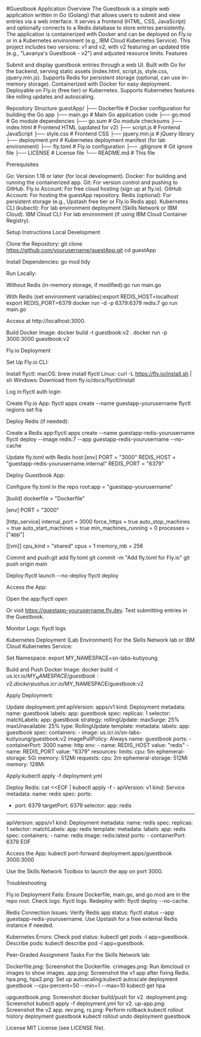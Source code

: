 #Guestbook Application
Overview
The Guestbook is a simple web application written in Go (Golang) that allows users to submit and view entries via a web interface. It serves a frontend (HTML, CSS, JavaScript) and optionally connects to a Redis database to store entries persistently. The application is containerized with Docker and can be deployed on Fly.io or in a Kubernetes environment (e.g., IBM Cloud Kubernetes Service). This project includes two versions: v1 and v2, with v2 featuring an updated title (e.g., "Lavanya's Guestbook - v2") and adjusted resource limits.
Features

Submit and display guestbook entries through a web UI.
Built with Go for the backend, serving static assets (index.html, script.js, style.css, jquery.min.js).
Supports Redis for persistent storage (optional, can use in-memory storage).
Containerized with Docker for easy deployment.
Deployable on Fly.io (free tier) or Kubernetes.
Supports Kubernetes features like rolling updates and autoscaling.

Repository Structure
guestApp/
├── Dockerfile        # Docker configuration for building the Go app
├── main.go           # Main Go application code
├── go.mod            # Go module dependencies
├── go.sum            # Go module checksums
├── index.html        # Frontend HTML (updated for v2)
├── script.js         # Frontend JavaScript
├── style.css         # Frontend CSS
├── jquery.min.js     # jQuery library
├── deployment.yml    # Kubernetes deployment manifest (for lab environment)
├── fly.toml          # Fly.io configuration
├── .gitignore        # Git ignore file
├── LICENSE           # License file
└── README.md         # This file

Prerequisites

Go: Version 1.18 or later (for local development).
Docker: For building and running the containerized app.
Git: For version control and pushing to GitHub.
Fly.io Account: For free cloud hosting (sign up at fly.io).
GitHub Account: For hosting the guestApp repository.
Redis (optional): For persistent storage (e.g., Upstash free tier or Fly.io Redis app).
Kubernetes CLI (kubectl): For lab environment deployment (Skills Network or IBM Cloud).
IBM Cloud CLI: For lab environment (if using IBM Cloud Container Registry).

Setup Instructions
Local Development

Clone the Repository:
git clone https://github.com/yourusername/guestApp.git
cd guestApp


Install Dependencies:
go mod tidy


Run Locally:

Without Redis (in-memory storage, if modified):go run main.go


With Redis (set environment variables):export REDIS_HOST=localhost
export REDIS_PORT=6379
docker run -d -p 6379:6379 redis:7
go run main.go


Access at http://localhost:3000.


Build Docker Image:
docker build -t guestbook:v2 .
docker run -p 3000:3000 guestbook:v2



Fly.io Deployment

Set Up Fly.io CLI:

Install flyctl:
macOS: brew install flyctl
Linux: curl -L https://fly.io/install.sh | sh
Windows: Download from fly.io/docs/flyctl/install


Log in:flyctl auth login




Create Fly.io App:
flyctl apps create --name guestapp-yourusername
flyctl regions set fra


Deploy Redis (if needed):

Create a Redis app:flyctl apps create --name guestapp-redis-yourusername
flyctl deploy --image redis:7 --app guestapp-redis-yourusername --no-cache


Update fly.toml with Redis host:[env]
  PORT = "3000"
  REDIS_HOST = "guestapp-redis-yourusername.internal"
  REDIS_PORT = "6379"




Deploy Guestbook App:

Configure fly.toml in the repo root:app = "guestapp-yourusername"

[build]
  dockerfile = "Dockerfile"

[env]
  PORT = "3000"

[http_service]
  internal_port = 3000
  force_https = true
  auto_stop_machines = true
  auto_start_machines = true
  min_machines_running = 0
  processes = ["app"]

[[vm]]
  cpu_kind = "shared"
  cpus = 1
  memory_mb = 256


Commit and push:git add fly.toml
git commit -m "Add fly.toml for Fly.io"
git push origin main


Deploy:flyctl launch --no-deploy
flyctl deploy




Access the App:

Open the app:flyctl open


Or visit https://guestapp-yourusername.fly.dev.
Test submitting entries in the Guestbook.


Monitor Logs:
flyctl logs



Kubernetes Deployment (Lab Environment)
For the Skills Network lab or IBM Cloud Kubernetes Service:

Set Namespace:
export MY_NAMESPACE=sn-labs-kutiyoung


Build and Push Docker Image:
docker build -t us.icr.io/$MY_NAMESPACE/guestbook:v2 .
docker push us.icr.io/$MY_NAMESPACE/guestbook:v2


Apply Deployment:

Update deployment.yml:apiVersion: apps/v1
kind: Deployment
metadata:
  name: guestbook
  labels:
    app: guestbook
spec:
  replicas: 1
  selector:
    matchLabels:
      app: guestbook
  strategy:
    rollingUpdate:
      maxSurge: 25%
      maxUnavailable: 25%
    type: RollingUpdate
  template:
    metadata:
      labels:
        app: guestbook
    spec:
      containers:
      - image: us.icr.io/sn-labs-kutiyoung/guestbook:v2
        imagePullPolicy: Always
        name: guestbook
        ports:
        - containerPort: 3000
          name: http
        env:
        - name: REDIS_HOST
          value: "redis"
        - name: REDIS_PORT
          value: "6379"
        resources:
          limits:
            cpu: 5m
            ephemeral-storage: 5Gi
            memory: 512Mi
          requests:
            cpu: 2m
            ephemeral-storage: 512Mi
            memory: 128Mi


Apply:kubectl apply -f deployment.yml




Deploy Redis:
cat <<EOF | kubectl apply -f -
apiVersion: v1
kind: Service
metadata:
  name: redis
spec:
  ports:
  - port: 6379
    targetPort: 6379
  selector:
    app: redis
---
apiVersion: apps/v1
kind: Deployment
metadata:
  name: redis
spec:
  replicas: 1
  selector:
    matchLabels:
      app: redis
  template:
    metadata:
      labels:
        app: redis
    spec:
      containers:
      - name: redis
        image: redis:latest
        ports:
        - containerPort: 6379
EOF


Access the App:
kubectl port-forward deployment.apps/guestbook 3000:3000


Use the Skills Network Toolbox to launch the app on port 3000.



Troubleshooting

Fly.io Deployment Fails:
Ensure Dockerfile, main.go, and go.mod are in the repo root.
Check logs: flyctl logs.
Redeploy with: flyctl deploy --no-cache.


Redis Connection Issues:
Verify Redis app status: flyctl status --app guestapp-redis-yourusername.
Use Upstash for a free external Redis instance if needed.


Kubernetes Errors:
Check pod status: kubectl get pods -l app=guestbook.
Describe pods: kubectl describe pod -l app=guestbook.



Peer-Graded Assignment Tasks
For the Skills Network lab:

Dockerfile.png: Screenshot the Dockerfile.
crimages.png: Run ibmcloud cr images to show images.
app.png: Screenshot the v1 app after fixing Redis.
hpa.png, hpa2.png: Set up autoscaling:kubectl autoscale deployment guestbook --cpu-percent=50 --min=1 --max=10
kubectl get hpa


upguestbook.png: Screenshot docker build/push for v2.
deployment.png: Screenshot kubectl apply -f deployment.yml for v2.
up-app.png: Screenshot the v2 app.
rev.png, rs.png: Perform rollback:kubectl rollout history deployment guestbook
kubectl rollout undo deployment guestbook



License
MIT License (see LICENSE file).
